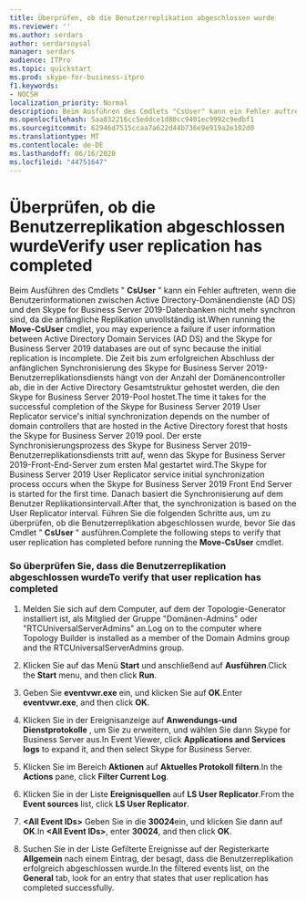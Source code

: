 ```yaml
---
title: Überprüfen, ob die Benutzerreplikation abgeschlossen wurde
ms.reviewer: ''
ms.author: serdars
author: serdarsoysal
manager: serdars
audience: ITPro
ms.topic: quickstart
ms.prod: skype-for-business-itpro
f1.keywords:
- NOCSH
localization_priority: Normal
description: Beim Ausführen des Cmdlets "CsUser" kann ein Fehler auftreten, da die Benutzerinformationen zwischen Active Directory-Domänendienste (AD DS) und den Skype for Business Server 2019-Datenbanken nicht mehr synchron sind, da die anfängliche Replikation unvollständig ist. Die Zeit bis zum erfolgreichen Abschluss der anfänglichen Synchronisierung des Skype for Business Server 2019-Benutzerreplikationsdiensts hängt von der Anzahl der Domänencontroller ab, die in der Active Directory Gesamtstruktur gehostet werden, die den Skype for Business Server 2019-Pool hostet. Der erste Synchronisierungsprozess des Skype for Business Server 2019-Benutzerreplikationsdiensts tritt auf, wenn das Skype for Business Server 2019-Front-End-Server zum ersten Mal gestartet wird. Danach wird die Synchronisierung gemäß dem Benutzerreplikationsintervall ausgeführt. Führen Sie die folgenden Schritte aus, um zu überprüfen, ob die Benutzerreplikation erfolgreich abgeschlossen wurde, bevor Sie das Cmdlet Move-CsUser ausführen.
ms.openlocfilehash: 5aa832216cc5eddce1d80cc9401ec9992c9edbf1
ms.sourcegitcommit: 62946d7515ccaa7a622d44b736e9e919a2e102d0
ms.translationtype: MT
ms.contentlocale: de-DE
ms.lasthandoff: 06/16/2020
ms.locfileid: "44751647"
---
```

# <a name="verify-user-replication-has-completed"></a><span data-ttu-id="24cfd-107">Überprüfen, ob die Benutzerreplikation abgeschlossen wurde</span><span class="sxs-lookup"><span data-stu-id="24cfd-107">Verify user replication has completed</span></span>

<span data-ttu-id="24cfd-108">Beim Ausführen des Cmdlets " **CsUser** " kann ein Fehler auftreten, wenn die Benutzerinformationen zwischen Active Directory-Domänendienste (AD DS) und den Skype for Business Server 2019-Datenbanken nicht mehr synchron sind, da die anfängliche Replikation unvollständig ist.</span><span class="sxs-lookup"><span data-stu-id="24cfd-108">When running the **Move-CsUser** cmdlet, you may experience a failure if user information between Active Directory Domain Services (AD DS) and the Skype for Business Server 2019 databases are out of sync because the initial replication is incomplete.</span></span> <span data-ttu-id="24cfd-109">Die Zeit bis zum erfolgreichen Abschluss der anfänglichen Synchronisierung des Skype for Business Server 2019-Benutzerreplikationsdiensts hängt von der Anzahl der Domänencontroller ab, die in der Active Directory Gesamtstruktur gehostet werden, die den Skype for Business Server 2019-Pool hostet.</span><span class="sxs-lookup"><span data-stu-id="24cfd-109">The time it takes for the successful completion of the Skype for Business Server 2019 User Replicator service's initial synchronization depends on the number of domain controllers that are hosted in the Active Directory forest that hosts the Skype for Business Server 2019 pool.</span></span> <span data-ttu-id="24cfd-110">Der erste Synchronisierungsprozess des Skype for Business Server 2019-Benutzerreplikationsdiensts tritt auf, wenn das Skype for Business Server 2019-Front-End-Server zum ersten Mal gestartet wird.</span><span class="sxs-lookup"><span data-stu-id="24cfd-110">The Skype for Business Server 2019 User Replicator service initial synchronization process occurs when the Skype for Business Server 2019 Front End Server is started for the first time.</span></span> <span data-ttu-id="24cfd-111">Danach basiert die Synchronisierung auf dem Benutzer Replikationsintervall.</span><span class="sxs-lookup"><span data-stu-id="24cfd-111">After that, the synchronization is based on the User Replicator interval.</span></span> <span data-ttu-id="24cfd-112">Führen Sie die folgenden Schritte aus, um zu überprüfen, ob die Benutzerreplikation abgeschlossen wurde, bevor Sie das Cmdlet " **CsUser** " ausführen.</span><span class="sxs-lookup"><span data-stu-id="24cfd-112">Complete the following steps to verify that user replication has completed before running the **Move-CsUser** cmdlet.</span></span> 
  
### <a name="to-verify-that-user-replication-has-completed"></a><span data-ttu-id="24cfd-113">So überprüfen Sie, dass die Benutzerreplikation abgeschlossen wurde</span><span class="sxs-lookup"><span data-stu-id="24cfd-113">To verify that user replication has completed</span></span>

1. <span data-ttu-id="24cfd-114">Melden Sie sich auf dem Computer, auf dem der Topologie-Generator installiert ist, als Mitglied der Gruppe "Domänen-Admins" oder "RTCUniversalServerAdmins" an.</span><span class="sxs-lookup"><span data-stu-id="24cfd-114">Log on to the computer where Topology Builder is installed as a member of the Domain Admins group and the RTCUniversalServerAdmins group.</span></span>
    
2. <span data-ttu-id="24cfd-115">Klicken Sie auf das Menü **Start** und anschließend auf **Ausführen**.</span><span class="sxs-lookup"><span data-stu-id="24cfd-115">Click the **Start** menu, and then click **Run**.</span></span> 
    
3. <span data-ttu-id="24cfd-116">Geben Sie **eventvwr.exe** ein, und klicken Sie auf **OK**.</span><span class="sxs-lookup"><span data-stu-id="24cfd-116">Enter **eventvwr.exe**, and then click **OK**.</span></span>
    
4. <span data-ttu-id="24cfd-117">Klicken Sie in der Ereignisanzeige auf **Anwendungs-und Dienstprotokolle** , um Sie zu erweitern, und wählen Sie dann Skype for Business Server aus.</span><span class="sxs-lookup"><span data-stu-id="24cfd-117">In Event Viewer, click **Applications and Services logs** to expand it, and then select Skype for Business Server.</span></span> 
    
5. <span data-ttu-id="24cfd-118">Klicken Sie im Bereich **Aktionen** auf **Aktuelles Protokoll filtern**.</span><span class="sxs-lookup"><span data-stu-id="24cfd-118">In the **Actions** pane, click **Filter Current Log**.</span></span>
    
6. <span data-ttu-id="24cfd-119">Klicken Sie in der Liste **Ereignisquellen** auf **LS User Replicator**.</span><span class="sxs-lookup"><span data-stu-id="24cfd-119">From the **Event sources** list, click **LS User Replicator**.</span></span>
    
7. <span data-ttu-id="24cfd-120">**\<All Event IDs\>** Geben Sie in die **30024**ein, und klicken Sie dann auf **OK**.</span><span class="sxs-lookup"><span data-stu-id="24cfd-120">In **\<All Event IDs\>**, enter **30024**, and then click **OK**.</span></span> 
    
8. <span data-ttu-id="24cfd-121">Suchen Sie in der Liste Gefilterte Ereignisse auf der Registerkarte **Allgemein** nach einem Eintrag, der besagt, dass die Benutzerreplikation erfolgreich abgeschlossen wurde.</span><span class="sxs-lookup"><span data-stu-id="24cfd-121">In the filtered events list, on the **General** tab, look for an entry that states that user replication has completed successfully.</span></span> 
    

